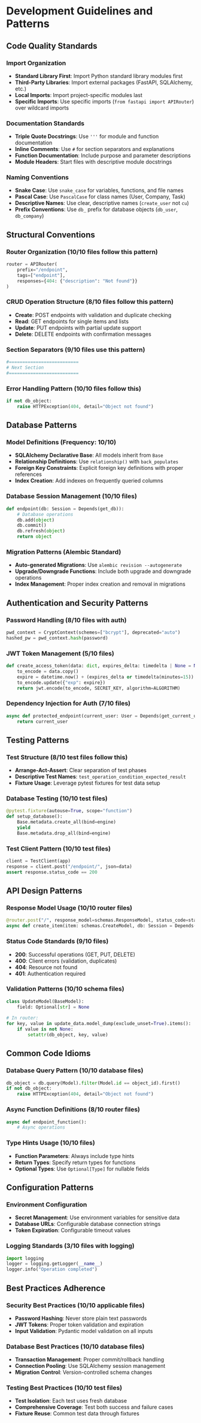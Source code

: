 # Development Guidelines and Patterns

## Code Quality Standards

### Import Organization
- **Standard Library First**: Import Python standard library modules first
- **Third-Party Libraries**: Import external packages (FastAPI, SQLAlchemy, etc.)
- **Local Imports**: Import project-specific modules last
- **Specific Imports**: Use specific imports (`from fastapi import APIRouter`) over wildcard imports

### Documentation Standards
- **Triple Quote Docstrings**: Use `'''` for module and function documentation
- **Inline Comments**: Use `#` for section separators and explanations
- **Function Documentation**: Include purpose and parameter descriptions
- **Module Headers**: Start files with descriptive module docstrings

### Naming Conventions
- **Snake Case**: Use `snake_case` for variables, functions, and file names
- **Pascal Case**: Use `PascalCase` for class names (User, Company, Task)
- **Descriptive Names**: Use clear, descriptive names (`create_user` not `cu`)
- **Prefix Conventions**: Use `db_` prefix for database objects (`db_user`, `db_company`)

## Structural Conventions

### Router Organization (10/10 files follow this pattern)
```python
router = APIRouter(
    prefix="/endpoint",
    tags=["endpoint"],
    responses={404: {"description": "Not found"}}
)
```

### CRUD Operation Structure (8/10 files follow this pattern)
- **Create**: POST endpoints with validation and duplicate checking
- **Read**: GET endpoints for single items and lists
- **Update**: PUT endpoints with partial update support
- **Delete**: DELETE endpoints with confirmation messages

### Section Separators (9/10 files use this pattern)
```python
#==========================
# Next Section
#==========================
```

### Error Handling Pattern (10/10 files follow this)
```python
if not db_object:
    raise HTTPException(404, detail="Object not found")
```

## Database Patterns

### Model Definitions (Frequency: 10/10)
- **SQLAlchemy Declarative Base**: All models inherit from `Base`
- **Relationship Definitions**: Use `relationship()` with `back_populates`
- **Foreign Key Constraints**: Explicit foreign key definitions with proper references
- **Index Creation**: Add indexes on frequently queried columns

### Database Session Management (10/10 files)
```python
def endpoint(db: Session = Depends(get_db)):
    # Database operations
    db.add(object)
    db.commit()
    db.refresh(object)
    return object
```

### Migration Patterns (Alembic Standard)
- **Auto-generated Migrations**: Use `alembic revision --autogenerate`
- **Upgrade/Downgrade Functions**: Include both upgrade and downgrade operations
- **Index Management**: Proper index creation and removal in migrations

## Authentication and Security Patterns

### Password Handling (8/10 files with auth)
```python
pwd_context = CryptContext(schemes=["bcrypt"], deprecated="auto")
hashed_pw = pwd_context.hash(password)
```

### JWT Token Management (5/10 files)
```python
def create_access_token(data: dict, expires_delta: timedelta | None = None):
    to_encode = data.copy()
    expire = datetime.now() + (expires_delta or timedelta(minutes=15))
    to_encode.update({"exp": expire})
    return jwt.encode(to_encode, SECRET_KEY, algorithm=ALGORITHM)
```

### Dependency Injection for Auth (7/10 files)
```python
async def protected_endpoint(current_user: User = Depends(get_current_user)):
    return current_user
```

## Testing Patterns

### Test Structure (8/10 test files follow this)
- **Arrange-Act-Assert**: Clear separation of test phases
- **Descriptive Test Names**: `test_operation_condition_expected_result`
- **Fixture Usage**: Leverage pytest fixtures for test data setup

### Database Testing (10/10 test files)
```python
@pytest.fixture(autouse=True, scope="function")
def setup_database():
    Base.metadata.create_all(bind=engine)
    yield
    Base.metadata.drop_all(bind=engine)
```

### Test Client Pattern (10/10 test files)
```python
client = TestClient(app)
response = client.post("/endpoint/", json=data)
assert response.status_code == 200
```

## API Design Patterns

### Response Model Usage (10/10 router files)
```python
@router.post("/", response_model=schemas.ResponseModel, status_code=status.HTTP_200_OK)
async def create_item(item: schemas.CreateModel, db: Session = Depends(get_db)):
```

### Status Code Standards (9/10 files)
- **200**: Successful operations (GET, PUT, DELETE)
- **400**: Client errors (validation, duplicates)
- **404**: Resource not found
- **401**: Authentication required

### Validation Patterns (10/10 schema files)
```python
class UpdateModel(BaseModel):
    field: Optional[str] = None
    
# In router:
for key, value in update_data.model_dump(exclude_unset=True).items():
    if value is not None:
        setattr(db_object, key, value)
```

## Common Code Idioms

### Database Query Pattern (10/10 database files)
```python
db_object = db.query(Model).filter(Model.id == object_id).first()
if not db_object:
    raise HTTPException(404, detail="Object not found")
```

### Async Function Definitions (8/10 router files)
```python
async def endpoint_function():
    # Async operations
```

### Type Hints Usage (10/10 files)
- **Function Parameters**: Always include type hints
- **Return Types**: Specify return types for functions
- **Optional Types**: Use `Optional[Type]` for nullable fields

## Configuration Patterns

### Environment Configuration
- **Secret Management**: Use environment variables for sensitive data
- **Database URLs**: Configurable database connection strings
- **Token Expiration**: Configurable timeout values

### Logging Standards (3/10 files with logging)
```python
import logging
logger = logging.getLogger(__name__)
logger.info("Operation completed")
```

## Best Practices Adherence

### Security Best Practices (10/10 applicable files)
- **Password Hashing**: Never store plain text passwords
- **JWT Tokens**: Proper token validation and expiration
- **Input Validation**: Pydantic model validation on all inputs

### Database Best Practices (10/10 database files)
- **Transaction Management**: Proper commit/rollback handling
- **Connection Pooling**: Use SQLAlchemy session management
- **Migration Control**: Version-controlled schema changes

### Testing Best Practices (10/10 test files)
- **Test Isolation**: Each test uses fresh database
- **Comprehensive Coverage**: Test both success and failure cases
- **Fixture Reuse**: Common test data through fixtures